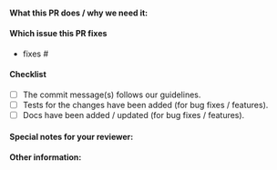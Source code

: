 #### What this PR does / why we need it:

#### Which issue this PR fixes
<!-- *(optional, in `fixes #<issue number>(, fixes #<issue_number>, ...)` format, will help us close that issue when PR gets merged)* -->
  - fixes #


#### Checklist
<!-- [Place an '[x]' (no spaces) in all applicable fields. Please add extra or remove unrelated fields.] -->
- [ ] The commit message(s) follows our guidelines.
- [ ] Tests for the changes have been added (for bug fixes / features).
- [ ] Docs have been added / updated (for bug fixes / features).

#### Special notes for your reviewer:

#### Other information:
